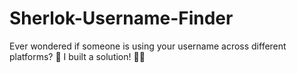 # Sherlok-Username-Finder
Ever wondered if someone is using your username across different platforms? 🤔  I built a solution! 🕵️‍♂️
